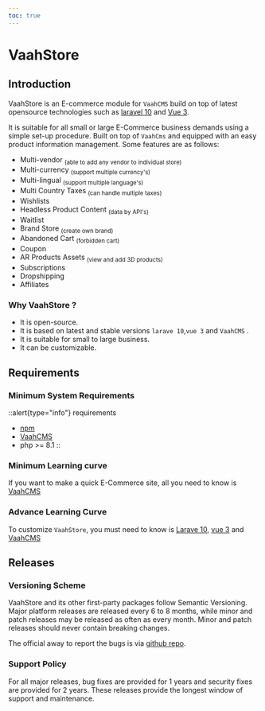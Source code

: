 ```yaml
---
toc: true
---
```


# VaahStore


## Introduction

VaahStore is an E-commerce module for `VaahCMS` build on top of latest opensource technologies such as [laravel 10](https://laravel.com/docs/10.x) and [Vue 3](https://vuejs.org/guide/introduction.html).

It is suitable for all small or large E-Commerce business demands using a simple set-up procedure. Built on top of `VaahCms` and equipped with an easy product information management. Some features are as follows:

- Multi-vendor <sub>(able to add any vendor to individual store)</sub>
- Multi-currency <sub>(support multiple currency's)</sub>
- Multi-lingual <sub>(support multiple language's)</sub>
- Multi Country Taxes <sub>(can handle multiple taxes)</sub>
- Wishlists
- Headless Product Content <sub>(data by API's)</sub>
- Waitlist
- Brand Store <sub>(create own brand)</sub>
- Abandoned Cart <sub>(forbidden cart)</sub>
- Coupon
- AR Products Assets <sub>(view and add 3D products)</sub>
- Subscriptions
- Dropshipping
- Affiliates

### Why VaahStore ?

- It is open-source.
- It is based on latest and stable versions `larave 10`,`vue 3` and `VaahCMS` .
- It is suitable for small to large business.
- It can be customizable.

## Requirements

### Minimum System Requirements

::alert{type="info"}
requirements   
- [npm](https://docs.npmjs.com/cli)
- [VaahCMS](https://www.npmjs.com/package/vaah)
- php >= 8.1
::

### Minimum Learning curve

If you want to make a quick E-Commerce site, all you need to know is [VaahCMS](https://docs.vaah.dev/vaahcms-2)

### Advance Learning Curve

To customize `VaahStore`, you must need to know is [Larave 10](https://laravel.com/docs/10.x/installation), [vue 3](https://vuejs.org/guide/introduction.html) and [VaahCMS](https://docs.vaah.dev/vaahcms-2)

## Releases

### Versioning Scheme

VaahStore and its other first-party packages follow Semantic Versioning. Major platform releases are released every 6 to 8 months, while minor and patch releases may be released as often as every month. Minor and patch releases should never contain breaking changes.

The official away to report the bugs is via [github repo](https://github.com/webreinvent/vaahstore/issues).



### Support Policy

For all major releases, bug fixes are provided for 1 years and security fixes are provided for 2 years. These releases provide the longest window of support and maintenance.
